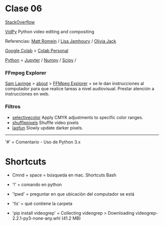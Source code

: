# Clase 06
[StackOverflow](https://stackoverflow.com/?newreg=3fdee68788994c058f8891165d998f9c)

[VidPy](https://antiboredom.github.io/vidpy/) Python video editing and compositing

Referencias:
[Matt Romein](https://matt-romein.com/) / 
[Lisa Jamhoury](https://lisajamhoury.com/) /
[Olivia Jack](https://ojack.xyz/)

[Google Colab](https://colab.research.google.com/) > 
[Colab Personal](https://colab.research.google.com/drive/18WRB6sKaCQCYNK2Z5tbz-cz0IEyOCaYN?hl=es#scrollTo=YOFURhbVIeKq)

[Python](https://www.python.org/) = 
[Jupyter](https://jupyter.org/) /
[Numpy](https://numpy.org/) /
[Scipy](https://numpy.org/) /

### FFmpeg Explorer
[Sam Lavinge](https://lav.io/) > [about](https://lav.io/about/) > [FFMpeg Explorer](https://ffmpeg.lav.io/) = se le dan instrucciones al computador para que realice tareas a nivel audiovisual. Prestar atención a instrucciones en web.

### Filtros 
- [selectivecolor](https://ffmpeg.org/ffmpeg-filters.html#selectivecolor) Apply CMYK adjustments to specific color ranges.
- [shufflepixels](https://ffmpeg.org/ffmpeg-filters.html#shufflepixels) Shuffle video pixels
- [lagfun](https://ffmpeg.org/ffmpeg-filters.html#lagfun) Slowly update darker pixels. 
---
'#' = Comentario - Uso de Python 3.x

# Shortcuts

- Cmnd + space = búsqueda en mac.
Shortcuts Bash

- '!' = comando en python

- '!pwd' = preguntar en que ubicaciòn del computador se está

- '!ls' = qué contiene la carpeta

- 'pip install videogrep' = Collecting videogrep > Downloading videogrep-2.2.1-py3-none-any.whl (41.2 MB)
